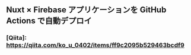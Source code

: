 ## Nuxt × Firebase アプリケーションを GitHub Actions で自動デプロイ

### [Qiita]: https://qiita.com/ko_u_0402/items/ff9c2095b529463bcdf9
